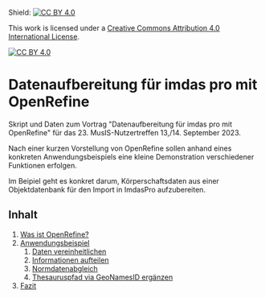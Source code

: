Shield: [![CC BY 4.0][cc-by-shield]][cc-by]

This work is licensed under a
[Creative Commons Attribution 4.0 International License][cc-by].

[![CC BY 4.0][cc-by-image]][cc-by]

[cc-by]: http://creativecommons.org/licenses/by/4.0/
[cc-by-image]: https://i.creativecommons.org/l/by/4.0/88x31.png
[cc-by-shield]: https://img.shields.io/badge/License-CC%20BY%204.0-lightgrey.svg

# Datenaufbereitung für imdas pro mit OpenRefine
Skript und Daten zum Vortrag "Datenaufbereitung für imdas pro mit OpenRefine" für das 23. MusIS-Nutzertreffen 13,/14. September 2023.

Nach einer kurzen Vorstellung von OpenRefine sollen anhand eines konkreten Anwendungsbeispiels eine kleine Demonstration verschiedener Funktionen erfolgen.

Im Beipiel geht es konkret darum, Körperschaftsdaten aus einer Objektdatenbank für den Import in ImdasPro aufzubereiten. 


## Inhalt

1. [Was ist OpenRefine?](1_Was_ist_OpenRefine.md)
2. [Anwendungsbeispiel](2_Anwendungsbeispiel.md)
    1. [Daten vereinheitlichen](Anwendungsbeispiele/1_Daten_vereinheitlichen.md)
    2. [Informationen aufteilen](Anwendungsbeispiele/2_Informationen_aufteilen.md)
    3. [Normdatenabgleich](Anwendungsbeispiele/3_Normdatenabgleich.md)
    4. [Thesauruspfad via GeoNamesID ergänzen](Anwendungsbeispiele/4_Thesauruspfad_via_GeoNamesID.md)
3. [Fazit](3_Fazit.md)
